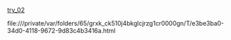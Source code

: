 <a href="file:///private/var/folders/65/grxk_ck510j4bkglcjrzg1cr0000gn/T/e3be3ba0-34d0-4118-9672-9d83c4b3416a.html">try_02</a>

file:///private/var/folders/65/grxk_ck510j4bkglcjrzg1cr0000gn/T/e3be3ba0-34d0-4118-9672-9d83c4b3416a.html 
